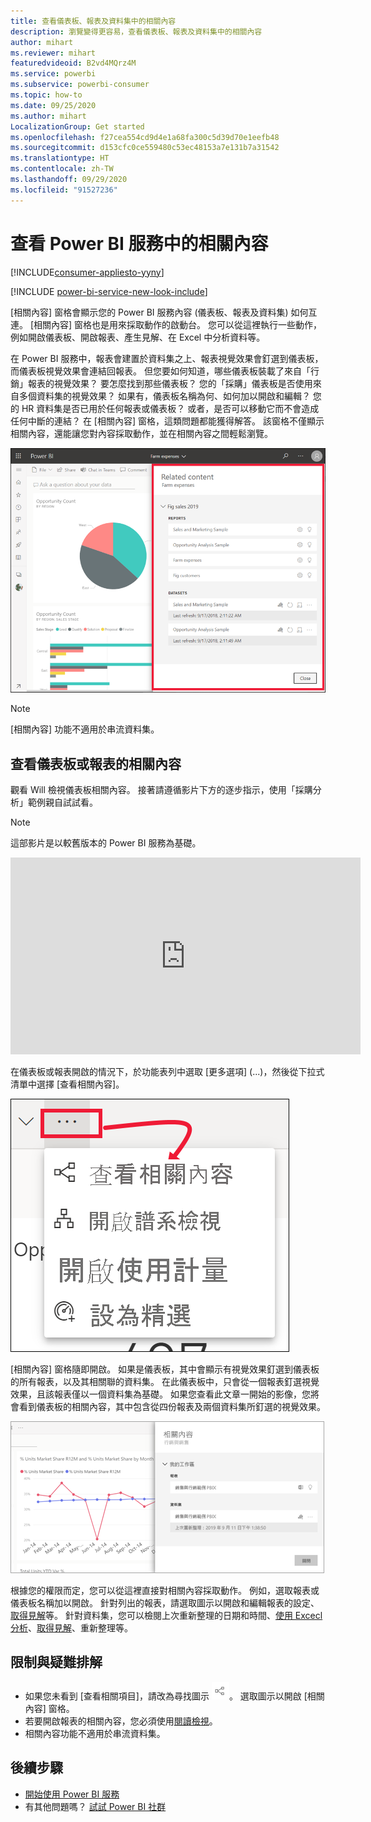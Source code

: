 ```yaml
---
title: 查看儀表板、報表及資料集中的相關內容
description: 瀏覽變得更容易，查看儀表板、報表及資料集中的相關內容
author: mihart
ms.reviewer: mihart
featuredvideoid: B2vd4MQrz4M
ms.service: powerbi
ms.subservice: powerbi-consumer
ms.topic: how-to
ms.date: 09/25/2020
ms.author: mihart
LocalizationGroup: Get started
ms.openlocfilehash: f27cea554cd9d4e1a68fa300c5d39d70e1eefb48
ms.sourcegitcommit: d153cfc0ce559480c53ec48153a7e131b7a31542
ms.translationtype: HT
ms.contentlocale: zh-TW
ms.lasthandoff: 09/29/2020
ms.locfileid: "91527236"
---
```

# <a name="see-related-content-in-the-power-bi-service"></a>查看 Power BI 服務中的相關內容

[!INCLUDE[consumer-appliesto-yyny](../includes/consumer-appliesto-yyny.md)]

[!INCLUDE [power-bi-service-new-look-include](../includes/power-bi-service-new-look-include.md)]

[相關內容] 窗格會顯示您的 Power BI 服務內容 (儀表板、報表及資料集) 如何互連。 [相關內容] 窗格也是用來採取動作的啟動台。 您可以從這裡執行一些動作，例如開啟儀表板、開啟報表、產生見解、在 Excel 中分析資料等。  

在 Power BI 服務中，報表會建置於資料集之上、報表視覺效果會釘選到儀表板，而儀表板視覺效果會連結回報表。 但您要如何知道，哪些儀表板裝載了來自「行銷」報表的視覺效果？ 要怎麼找到那些儀表板？ 您的「採購」儀表板是否使用來自多個資料集的視覺效果？ 如果有，儀表板名稱為何、如何加以開啟和編輯？ 您的 HR 資料集是否已用於任何報表或儀表板？ 或者，是否可以移動它而不會造成任何中斷的連結？ 在 [相關內容] 窗格，這類問題都能獲得解答。  該窗格不僅顯示相關內容，還能讓您對內容採取動作，並在相關內容之間輕鬆瀏覽。

![相關內容](./media/end-user-related/power-bi-see-related-pane.png)

> [!NOTE]
> [相關內容] 功能不適用於串流資料集。
> 
> 

## <a name="see-related-content-for-a-dashboard-or-report"></a>查看儀表板或報表的相關內容
觀看 Will 檢視儀表板相關內容。 接著請遵循影片下方的逐步指示，使用「採購分析」範例親自試試看。

> [!NOTE]
> 這部影片是以較舊版本的 Power BI 服務為基礎。 

<iframe width="560" height="315" src="https://www.youtube.com/embed/B2vd4MQrz4M#t=3m05s" frameborder="0" allowfullscreen></iframe>

在儀表板或報表開啟的情況下，於功能表列中選取 [更多選項] (...)，然後從下拉式清單中選擇 [查看相關內容]。

![省略符號下拉式清單](./media/end-user-related/power-bi-see-related.png)

[相關內容] 窗格隨即開啟。 如果是儀表板，其中會顯示有視覺效果釘選到儀表板的所有報表，以及其相關聯的資料集。 在此儀表板中，只會從一個報表釘選視覺效果，且該報表僅以一個資料集為基礎。 如果您查看此文章一開始的影像，您將會看到儀表板的相關內容，其中包含從四份報表及兩個資料集所釘選的視覺效果。

![[相關內容] 窗格](./media/end-user-related/power-bi-view-related-dashboard.png)

根據您的權限而定，您可以從這裡直接對相關內容採取動作。  例如，選取報表或儀表板名稱加以開啟。  針對列出的報表，請選取圖示以開啟和編輯報表的設定、[取得見解](end-user-insights.md)等。 針對資料集，您可以檢閱上次重新整理的日期和時間、[使用 Excecl 分析](../collaborate-share/service-analyze-in-excel.md)、[取得見解](end-user-insights.md)、重新整理等。  



<!-- ## See related content for a dataset
You'll need at least *view* permissions to a dataset to open the **Related content** pane. In this example, we're using the [Procurement Analysis sample](../create-reports/sample-procurement.md).

From the nav pane, locate the **Workspaces** heading and select a workspace from the list. If you have content in a workspace, it will display in the canvas to the right. 

![workspaces in nav pane](./media/end-user-related/power-bi-workspace.png)


In a workspace, select the **Datasets** tab and locate the **See related** icon ![See related icon](./media/end-user-related/power-bi-view-related-icon-new.png).

![Datasets tab](./media/end-user-related/power-bi-related-dataset.png)

Select the icon to open the **Related content** pane.

![Related content pane opens on top of Power BI content view](media/end-user-related/power-bi-dataset.png)

From here, you can take direct action on the related content. For example, select a dashboard or report name to open it.  For any dashboard in the list, select an icon to [share the dashboard with others](../collaborate-share/service-share-dashboards.md) or to open the **Settings** window for the dashboard. For a report, select an icon to [analyze in Excel](../collaborate-share/service-analyze-in-excel.md), [rename](../create-reports/service-rename.md), or [get insights](end-user-insights.md).  -->

## <a name="limitations-and-troubleshooting"></a>限制與疑難排解
* 如果您未看到 [查看相關項目]，請改為尋找圖示 ![[查看相關項目] 圖示](./media/end-user-related/power-bi-view-related-icon-new.png)。 選取圖示以開啟 [相關內容] 窗格。
* 若要開啟報表的相關內容，您必須使用[閱讀檢視](end-user-reading-view.md)。
* 相關內容功能不適用於串流資料集。

## <a name="next-steps"></a>後續步驟
* [開始使用 Power BI 服務](../fundamentals/service-get-started.md)
* 有其他問題嗎？ [試試 Power BI 社群](https://community.powerbi.com/)
